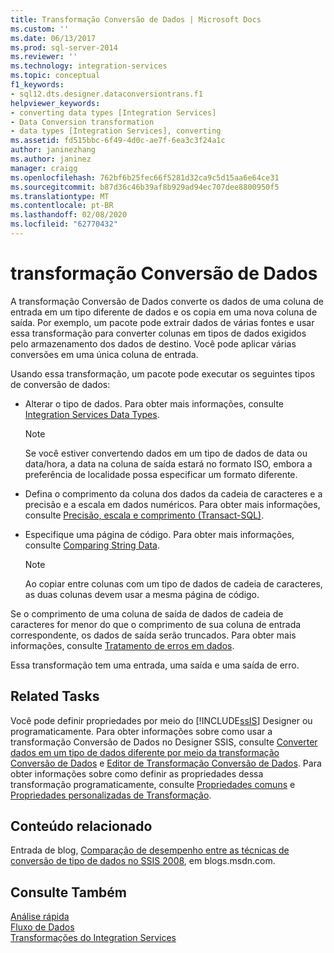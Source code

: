 ```yaml
---
title: Transformação Conversão de Dados | Microsoft Docs
ms.custom: ''
ms.date: 06/13/2017
ms.prod: sql-server-2014
ms.reviewer: ''
ms.technology: integration-services
ms.topic: conceptual
f1_keywords:
- sql12.dts.designer.dataconversiontrans.f1
helpviewer_keywords:
- converting data types [Integration Services]
- Data Conversion transformation
- data types [Integration Services], converting
ms.assetid: fd515bbc-6f49-4d0c-ae7f-6ea3c3f24a1c
author: janinezhang
ms.author: janinez
manager: craigg
ms.openlocfilehash: 762bf6b25fec66f5281d32ca9c5d15aa6e64ce31
ms.sourcegitcommit: b87d36c46b39af8b929ad94ec707dee8800950f5
ms.translationtype: MT
ms.contentlocale: pt-BR
ms.lasthandoff: 02/08/2020
ms.locfileid: "62770432"
---
```

# <a name="data-conversion-transformation"></a>transformação Conversão de Dados
  A transformação Conversão de Dados converte os dados de uma coluna de entrada em um tipo diferente de dados e os copia em uma nova coluna de saída. Por exemplo, um pacote pode extrair dados de várias fontes e usar essa transformação para converter colunas em tipos de dados exigidos pelo armazenamento dos dados de destino. Você pode aplicar várias conversões em uma única coluna de entrada.  
  
 Usando essa transformação, um pacote pode executar os seguintes tipos de conversão de dados:  
  
-   Alterar o tipo de dados. Para obter mais informações, consulte [Integration Services Data Types](../integration-services-data-types.md).  
  
    > [!NOTE]  
    >  Se você estiver convertendo dados em um tipo de dados de data ou data/hora, a data na coluna de saída estará no formato ISO, embora a preferência de localidade possa especificar um formato diferente.  
  
-   Defina o comprimento da coluna dos dados da cadeia de caracteres e a precisão e a escala em dados numéricos. Para obter mais informações, consulte [Precisão, escala e comprimento &#40;Transact-SQL&#41;](/sql/t-sql/data-types/precision-scale-and-length-transact-sql).  
  
-   Especifique uma página de código. Para obter mais informações, consulte [Comparing String Data](../comparing-string-data.md).  
  
    > [!NOTE]  
    >  Ao copiar entre colunas com um tipo de dados de cadeia de caracteres, as duas colunas devem usar a mesma página de código.  
  
 Se o comprimento de uma coluna de saída de dados de cadeia de caracteres for menor do que o comprimento de sua coluna de entrada correspondente, os dados de saída serão truncados. Para obter mais informações, consulte [Tratamento de erros em dados](../error-handling-in-data.md).  
  
 Essa transformação tem uma entrada, uma saída e uma saída de erro.  
  
## <a name="related-tasks"></a>Related Tasks  
 Você pode definir propriedades por meio do [!INCLUDE[ssIS](../../../includes/ssis-md.md)] Designer ou programaticamente. Para obter informações sobre como usar a transformação Conversão de Dados no Designer SSIS, consulte [Converter dados em um tipo de dados diferente por meio da transformação Conversão de Dados](data-conversion-transformation.md) e [Editor de Transformação Conversão de Dados](../../data-conversion-transformation-editor.md). Para obter informações sobre como definir as propriedades dessa transformação programaticamente, consulte [Propriedades comuns](../../common-properties.md) e [Propriedades personalizadas de Transformação](transformation-custom-properties.md).  
  
## <a name="related-content"></a>Conteúdo relacionado  
 Entrada de blog, [Comparação de desempenho entre as técnicas de conversão de tipo de dados no SSIS 2008](https://go.microsoft.com/fwlink/?LinkId=220823), em blogs.msdn.com.  
  
## <a name="see-also"></a>Consulte Também  
 [Análise rápida](../../fast-parse.md)   
 [Fluxo de Dados](../data-flow.md)   
 [Transformações do Integration Services](integration-services-transformations.md)  
  
  
